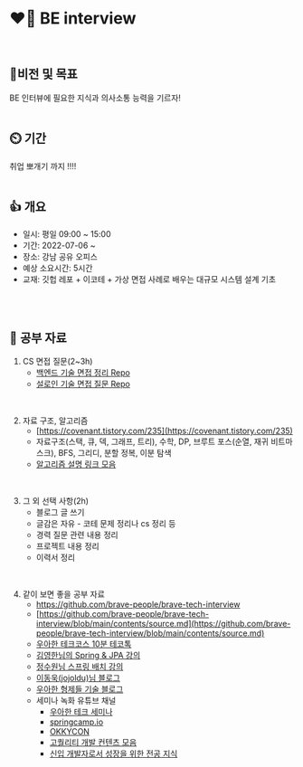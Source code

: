 # ❤️‍🔥 BE interview 

<br/>

## 💪비전 및 목표

BE 인터뷰에 필요한 지식과 의사소통 능력을 기르자!
<br/>
<br/>

## ⏲️ 기간

취업 뽀개기 까지 !!!! 
<br/>
<br/>

## 👍 개요

- 일시: 평일 09:00 ~ 15:00
- 기간: 2022-07-06 ~ 
- 장소: 강남 공유 오피스
- 예상 소요시간: 5시간
- 교재: 깃헙 레포 + 이코테 + 가상 면접 사례로 배우는 대규모 시스템 설계 기초

<br/>
<br/>  

## 🤔 공부 자료

1. CS 면접 질문(2~3h)
    - [백엔드 기술 면접 정리 Repo](https://github.com/backtony/Backend_Interview_for_Beginner)
    - [설로인 기술 면접 질문 Repo](https://github.com/sirloin-dev/meatplatform/blob/master/job-description/interview-questions.adoc)
<br/>

2. 자료 구조, 알고리즘
    - [https://covenant.tistory.com/235](https://covenant.tistory.com/235)
    - 자료구조(스택, 큐, 덱, 그래프, 트리), 수학, DP, 브루트 포스(순열, 재귀 비트마스크), BFS, 그리디, 분할 정복, 이분 탐색
    - [알고리즘 설명 링크 모음](https://github.com/tony9402/baekjoon/blob/main/link_for_study.md)
<br/>

3. 그 외 선택 사항(2h)
    - 블로그 글 쓰기
    - 글감은 자유 - 코테 문제 정리나 cs 정리 등
    - 경력 질문 관련 내용 정리 
    - 프로젝트 내용 정리 
    - 이력서 정리
<br/>

4. 같이 보면 좋을 공부 자료
    - https://github.com/brave-people/brave-tech-interview
    - [https://github.com/brave-people/brave-tech-interview/blob/main/contents/source.md](https://github.com/brave-people/brave-tech-interview/blob/main/contents/source.md)
    - [우아한 테크코스 10분 테코톡](https://www.youtube.com/playlist?list=PLgXGHBqgT2TvpJ_p9L_yZKPifgdBOzdVH)
    - [김영한님의 Spring & JPA 강의](https://www.inflearn.com/users/@yh)
    - [정수원님 스프링 배치 강의](https://www.inflearn.com/course/%EC%8A%A4%ED%94%84%EB%A7%81-%EB%B0%B0%EC%B9%98#)
    - [이동욱(jojoldu)님 블로그](https://jojoldu.tistory.com/)
    - [우아한 형제들 기술 블로그](https://techblog.woowahan.com/)
    - 세미나 녹화 유튜브 채널
        - [우아한 테크 세미나](https://www.youtube.com/playlist?list=PLgXGHBqgT2TtGi82mCZWuhMu-nQy301ew)
        - [springcamp.io](https://www.youtube.com/user/springcampkr)
        - [OKKYCON](https://www.youtube.com/channel/UCuynXsGvMXLviyqVMeS2y-g)
        - [고퀄리티 개발 컨텐츠 모음](https://github.com/Integerous/goQuality-dev-contents/blob/master/README.md)
        - [신입 개발자로서 성장을 위한 전공 지식](https://github.com/HyeminNoh/Tech-Stack)

<br/>
<br/>
